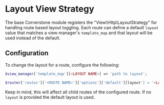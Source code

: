 # Layout View Strategy
The base Cornerstone module registers the "View\Http\LayoutStrategy" for handling
route based layout toggling.  Each route can define a default `layout` value
that matches a view manager's `template_map` and that layout will be used instead
of the default.


## Configuration
To change the layout for a route, configure the following:

```php
$view_manager['template_map'][<LAYOUT NAME>] => 'path to layout';

$router['routes']['<ROUTE NAME>']['options']['default'][layout'] = '<LAYOUT NAME>'

```

Keep in mind, this will affect all child routes of the configured route.  If no `layout`
is provided the default layout is used.
